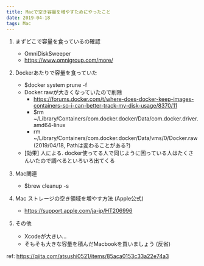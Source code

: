 ```yaml
---
title: Macで空き容量を増やすためにやったこと
date: 2019-04-18
tags: Mac
---
```


1. まずどこで容量を食っているの確認
    * OmniDiskSweeper
    * https://www.omnigroup.com/more/

2. Dockerあたりで容量を食っていた
    * $docker system prune -f
    * Docker.rawが大きくなっていたので削除
        * https://forums.docker.com/t/where-does-docker-keep-images-containers-so-i-can-better-track-my-disk-usage/8370/11
        * $rm ~/Library/Containers/com.docker.docker/Data/com.docker.driver.amd64-linux
        * rm ~/Library/Containers/com.docker.docker/Data/vms/0/Docker.raw (2019/04/18, Pathは変わることがある?)
    * [効果] 人による. docker使ってる人で同じように困っている人はたくさんいたので調べるといろいろ出てくる

3. Mac関連
    * $brew cleanup -s 

4. Mac ストレージの空き領域を増やす方法 (Apple公式)
    * https://support.apple.com/ja-jp/HT206996

5. その他
    * Xcodeが大きい...
    * そもそも大きな容量を積んだMacbookを買いましょう (反省)

ref: https://qiita.com/atsushi0521/items/85aca0153c33a22e74a3